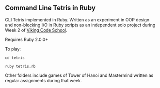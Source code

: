## Command Line Tetris in Ruby

CLI Tetris implemented in Ruby. Written as an experiment in OOP design and non-blocking I/O in Ruby scripts as an independent solo project during Week 2 of [Viking Code School](http://www.vikingcodeschool.com).

Requires Ruby 2.0.0+

To play:

`cd tetris`

`ruby tetris.rb`

Other folders include games of Tower of Hanoi and Mastermind written as regular assignments during that week.
